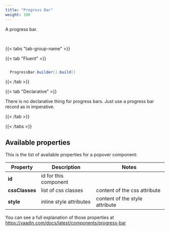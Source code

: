 ```yaml
---
title: "Progress Bar"
weight: 100
---
```


A progress bar.

<div style="display: flex; align-items: center; justify-content: center; width: 100%; margin-bottom: 30px;">
  <mateu-component id="componente" style="width: 10rem;"></mateu-component>
</div>

<script>

  const component = {
  "type": "ClientSide",
  "metadata": {
    "type": "ProgressBar"
  },
  "id": "fieldId"
};

    document.getElementById('componente').component = component;

</script>

{{< tabs "tab-group-name" >}}

{{< tab "Fluent" >}}

```java

  ProgressBar.builder().build()

```

{{< /tab >}}

{{< tab "Declarative" >}}

There is no declarative thing for progress bars. Just use a progress bar record as in imperative.

{{< /tab >}}

{{< /tabs >}}


## Available properties

This is the list of available properties for a popover component:

| Property       | Description             | Notes                          |
|----------------|-------------------------|--------------------------------|
| **id**         | id for this component   |                                |
| **cssClasses** | list of css classes     | content of the css attribute   |
| **style**      | inline style attributes | content of the style attribute |

You can see a full explanation of those properties at https://vaadin.com/docs/latest/components/progress-bar


